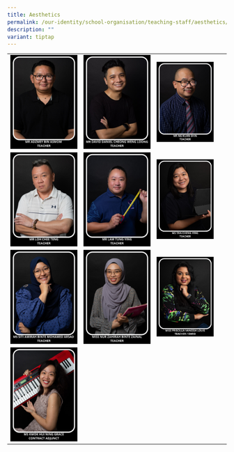```yaml
---
title: Aesthetics
permalink: /our-identity/school-organisation/teaching-staff/aesthetics/
description: ""
variant: tiptap
---
```

<table><tbody><tr><td rowspan="1" colspan="1"><div class="isomer-image-wrapper"><img style="width: 100%" height="auto" width="100%" src="/images/aes1.jpg"></div></td><td rowspan="1" colspan="1"><div class="isomer-image-wrapper"><img style="width: 100%" height="auto" width="100%" src="/images/aes3.jpg"></div></td><td rowspan="1" colspan="1"><div class="isomer-image-wrapper"><img style="width: 85%;" height="auto" width="100%" src="/images/aes4.jpg"></div></td></tr><tr><td rowspan="1" colspan="1"><div class="isomer-image-wrapper"><img style="width: 100%" height="auto" width="100%" src="/images/aes7.jpg"></div></td><td rowspan="1" colspan="1"><div class="isomer-image-wrapper"><img style="width: 100%" height="auto" width="100%" src="/images/aes8.jpg"></div></td><td rowspan="1" colspan="1"><div class="isomer-image-wrapper"><img style="width: 85%;" height="auto" width="100%" src="/images/aes12.jpg"></div></td></tr><tr><td rowspan="1" colspan="1"><div class="isomer-image-wrapper"><img style="width: 100%" height="auto" width="100%" src="/images/aes10.jpg"></div></td><td rowspan="1" colspan="1"><div class="isomer-image-wrapper"><img style="width: 100%;" height="auto" width="100%" src="/images/aes11.jpg"></div></td><td rowspan="1" colspan="1"><div class="isomer-image-wrapper"><img style="width: 85%;" height="auto" width="100%" src="/images/Priscilla.jpg"></div></td></tr><tr><td rowspan="1" colspan="1"><div class="isomer-image-wrapper"><img style="width: 100%" height="auto" width="100%" src="/images/aes5.jpg"></div></td><td rowspan="1" colspan="1"><p></p></td><td rowspan="1" colspan="1"><p></p></td></tr></tbody></table><p></p>